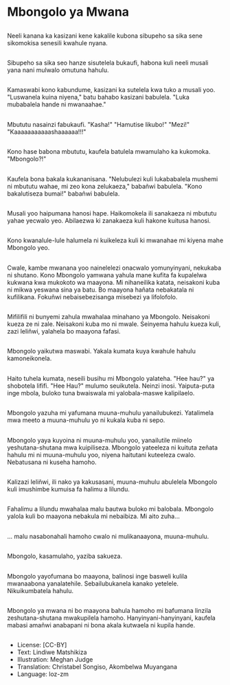# Mbongolo ya Mwana

##
Neeli kanana ka kasizani kene kakalile kubona sibupeho sa sika sene sikomokisa senesili kwahule nyana.

##
Sibupeho sa sika seo hanze sisutelela bukaufi, habona kuli neeli musali yana nani mulwalo omutuna hahulu.

##
Kamaswabi kono kabundume, kasizani ka sutelela kwa tuko a musali yoo. "Luswanela kuina niyena," batu bahabo kasizani babulela. "Luka mubabalela hande ni mwanaahae."

##
Mbututu nasainzi fabukaufi. "Kasha!" "Hamutise likubo!" "Mezi!" "Kaaaaaaaaaaashaaaaaa!!!"

##
Kono hase babona mbututu, kaufela batulela mwamulaho ka kukomoka. "Mbongolo?!"

##
Kaufela bona bakala kukananisana. "Nelubulezi kuli lukababalela mushemi ni mbututu wahae, mi zeo kona zelukaeza," babañwi babulela. "Kono bakalutiseza bumai!" babañwi babulela.

##
Musali yoo haipumana hanosi hape. Haikomokela ili sanakaeza ni mbututu yahae yecwalo yeo. Abilaezwa ki zanakaeza kuli hakone kuitusa hanosi.

##
Kono kwanalule-lule halumela ni kuikeleza kuli ki mwanahae mi kiyena mahe Mbongolo yeo.

##
Cwale, kambe mwanana yoo nainelelezi onacwalo yomunyinyani, nekukaba ni shutano. Kono Mbongolo yamwana yahula mane kufita fa kupalelwa kukwana kwa mukokoto wa maayona. Mi nihaneilika katata, neisakoni kuba ni mikwa yeswana sina ya batu. Bo maayona hañata nebakatala ni kufilikana. Fokuñwi nebaisebezisanga misebezi ya lifolofolo.

##
Mifilifili ni bunyemi zahula mwahalaa minahano ya Mbongolo. Neisakoni kueza ze ni zale. Neisakoni kuba mo ni mwale. Seinyema hahulu kueza kuli, zazi leliñwi, yalahela bo maayona fafasi.

##
Mbongolo yaikutwa maswabi. Yakala kumata kuya kwahule hahulu kamoneikonela.

##
Haito tuhela kumata, neseili busihu mi Mbongolo yalateha. "Hee hau?" ya shobotela lififi. "Hee Hau?" mulumo seuikutela. Neinzi inosi. Yaiputa-puta inge mbola, buloko tuna bwaiswala mi yalobala-maswe kalipilaelo.

##
Mbongolo yazuha mi yafumana muuna-muhulu yanailubukezi. Yatalimela mwa meeto a muuna-muhulu yo ni kukala kuba ni sepo.

##
Mbongolo yaya kuyoina ni muuna-muhulu yoo, yanailutile miinelo yeshutana-shutana mwa kuipiliseza. Mbongolo yateeleza ni kuituta zeñata hahulu mi ni muuna-muhulu yoo, niyena haitutani kuteeleza cwalo. Nebatusana ni kuseha hamoho.

##
Kalizazi leliñwi, ili nako ya kakusasani, muuna-muhulu abulelela Mbongolo kuli imushimbe kumuisa fa halimu a lilundu.

##
Fahalimu a lilundu mwahalaa malu bautwa buloko mi balobala. Mbongolo yalola kuli bo maayona nebakula mi nebaibiza. Mi aito zuha...

##
... malu nasabonahali hamoho cwalo ni mulikanaayona, muuna-muhulu.

##
Mbongolo, kasamulaho, yaziba sakueza.

##
Mbongolo yayofumana bo maayona, balinosi inge basweli kulila mwanaabona yanalatehile. Sebailubukanela kanako yetelele. Nikuikumbatela hahulu.

##
Mbongolo ya mwana ni bo maayona bahula hamoho mi bafumana linzila zeshutana-shutana mwakupilela hamoho. Hanyinyani-hanyinyani, kaufela mabasi amañwi anabapani ni bona akala kutwaela ni kupila hande.

##
* License: [CC-BY]
* Text: Lindiwe Matshikiza
* Illustration: Meghan Judge
* Translation: Christabel Songiso, Akombelwa Muyangana
* Language: loz-zm
